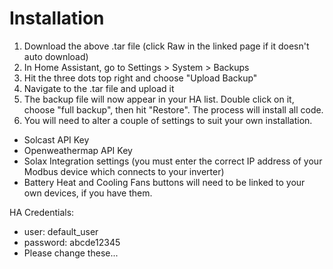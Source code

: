 # Installation

1. Download the above .tar file (click Raw in the linked page if it doesn't auto download)
2. In Home Assistant, go to Settings > System > Backups
3. Hit the three dots top right and choose "Upload Backup"
4. Navigate to the .tar file and upload it
5. The backup file will now appear in your HA list. Double click on it, choose "full backup", then hit "Restore". The process will install all code.
6. You will need to alter a couple of settings to suit your own installation.
* Solcast API Key
* Openweathermap API Key
* Solax Integration settings (you must enter the correct IP address of your Modbus device which connects to your inverter)
* Battery Heat and Cooling Fans buttons will need to be linked to your own devices, if you have them.

HA Credentials:

* user: default_user
* password: abcde12345
* Please change these...
